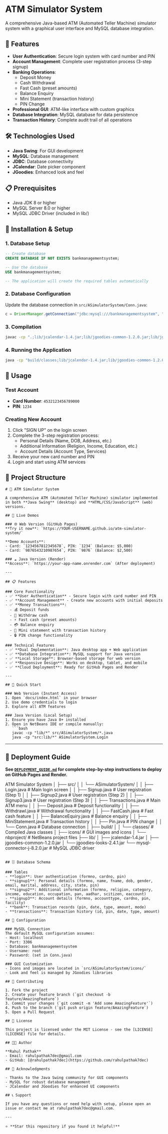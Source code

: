 # ATM Simulator System

A comprehensive Java-based ATM (Automated Teller Machine) simulator system with a graphical user interface and MySQL database integration.

## 🏧 Features

- **User Authentication**: Secure login system with card number and PIN
- **Account Management**: Complete user registration process (3-step signup)
- **Banking Operations**:
  - Deposit Money
  - Cash Withdrawal
  - Fast Cash (preset amounts)
  - Balance Enquiry
  - Mini Statement (transaction history)
  - PIN Change
- **Professional GUI**: ATM-like interface with custom graphics
- **Database Integration**: MySQL database for data persistence
- **Transaction History**: Complete audit trail of all operations

## 🛠️ Technologies Used

- **Java Swing**: For GUI development
- **MySQL**: Database management
- **JDBC**: Database connectivity
- **JCalendar**: Date picker component
- **JGoodies**: Enhanced look and feel

## 📋 Prerequisites

- Java JDK 8 or higher
- MySQL Server 8.0 or higher
- MySQL JDBC Driver (included in lib/)

## 🚀 Installation & Setup

### 1. Database Setup
```sql
-- Create database
CREATE DATABASE IF NOT EXISTS bankmanagementsystem;

-- Use the database
USE bankmanagementsystem;

-- The application will create the required tables automatically
```

### 2. Database Configuration
Update the database connection in `src/ASimulatorSystem/Conn.java`:
```java
c = DriverManager.getConnection("jdbc:mysql:///bankmanagementsystem", "root", "YOUR_PASSWORD");
```

### 3. Compilation
```bash
javac -cp ".;lib/jcalendar-1.4.jar;lib/jgoodies-common-1.2.0.jar;lib/jgoodies-looks-2.4.1.jar;mysql-connector-j-8.2.0.jar" -d build/classes src/ASimulatorSystem/*.java
```

### 4. Running the Application
```bash
java -cp "build/classes;lib/jcalendar-1.4.jar;lib/jgoodies-common-1.2.0.jar;lib/jgoodies-looks-2.4.1.jar;mysql-connector-j-8.2.0.jar" ASimulatorSystem.Login
```

## 🎯 Usage

### Test Account
- **Card Number**: `4532123456789000`
- **PIN**: `1234`

### Creating New Account
1. Click "SIGN UP" on the login screen
2. Complete the 3-step registration process:
   - Personal Details (Name, DOB, Address, etc.)
   - Additional Information (Religion, Income, Education, etc.)
   - Account Details (Account Type, Services)
3. Receive your new card number and PIN
4. Login and start using ATM services

## 📁 Project Structure

```
# 🏧 ATM Simulator System

A comprehensive ATM (Automated Teller Machine) simulator implemented in both **Java Swing** (desktop) and **HTML/CSS/JavaScript** (web) versions.

## 🌟 Live Demos

### 🌐 Web Version (GitHub Pages)
**Try it now**: `https://YOUR-USERNAME.github.io/atm-simulator-system/`

**Demo Accounts**:
- Card: `1234567812345678`, PIN: `1234` (Balance: $5,000)
- Card: `9876543210987654`, PIN: `9876` (Balance: $2,500)

### ☁️ Java Version (Render)
**Access**: `https://your-app-name.onrender.com` (After deployment)

---

## 📋 Features

### Core Functionality
- ✅ **User Authentication** - Secure login with card number and PIN
- ✅ **Account Management** - Create new accounts with initial deposits
- ✅ **Money Transactions**:
  - 💰 Deposit funds
  - 🏧 Withdraw cash
  - ⚡ Fast cash (preset amounts)
  - 💳 Balance enquiry
  - 📄 Mini statement with transaction history
  - 🔒 PIN change functionality

### Technical Features
- ✅ **Dual Implementation**: Java desktop app + Web application
- ✅ **Database Integration**: MySQL support for Java version
- ✅ **Local Storage**: Browser-based storage for web version
- ✅ **Responsive Design**: Works on desktop, tablet, and mobile
- ✅ **Cloud Deployment**: Ready for GitHub Pages and Render

---

## 🚀 Quick Start

### Web Version (Instant Access)
1. Open `docs/index.html` in your browser
2. Use demo credentials to login
3. Explore all ATM features

### Java Version (Local Setup)
1. Ensure you have Java 8+ installed
2. Open in NetBeans IDE or compile manually:
   ```bash
   javac -cp "lib/*" src/ASimulatorSystem/*.java
   java -cp "src:lib/*" ASimulatorSystem.Login
   ```

---

## 📖 Deployment Guide
**See [`DEPLOYMENT_GUIDE.md`](DEPLOYMENT_GUIDE.md) for complete step-by-step instructions to deploy on GitHub Pages and Render.**

ATM Simulator System
│   ├── src/
│   │   └── ASimulatorSystem/
│   │       ├── Login.java          # Main login screen
│   │       ├── Signup.java         # User registration (Step 1)
│   │       ├── Signup2.java        # User registration (Step 2)
│   │       ├── Signup3.java        # User registration (Step 3)
│   │       ├── Transactions.java   # Main ATM menu
│   │       ├── Deposit.java        # Deposit functionality
│   │       ├── Withdrawl.java      # Withdrawal functionality
│   │       ├── FastCash.java       # Fast cash feature
│   │       ├── BalanceEquiry.java  # Balance enquiry
│   │       ├── MiniStatement.java  # Transaction history
│   │       ├── Pin.java           # PIN change
│   │       └── Conn.java          # Database connection
│   ├── build/
│   │   └── classes/               # Compiled Java classes
│   ├── icons/                     # GUI images and icons
│   └── nbproject/                 # NetBeans project files
├── lib/
│   ├── jcalendar-1.4.jar
│   ├── jgoodies-common-1.2.0.jar
│   └── jgoodies-looks-2.4.1.jar
└── mysql-connector-j-8.2.0.jar    # MySQL JDBC driver
```

## 🗄️ Database Schema

### Tables
- **login**: User authentication (formno, cardno, pin)
- **signup1**: Personal details (formno, name, fname, dob, gender, email, marital, address, city, state, pin)
- **signup2**: Additional information (formno, religion, category, income, education, occupation, pan, aadhar, scitizen, eaccount)
- **signup3**: Account details (formno, accounttype, cardno, pin, facility)
- **bank**: Transaction records (pin, date, type, amount, mode)
- **transactions**: Transaction history (id, pin, date, type, amount)

## 🔧 Configuration

### MySQL Connection
The default MySQL configuration assumes:
- Host: localhost
- Port: 3306
- Database: bankmanagementsystem
- Username: root
- Password: (set in Conn.java)

### GUI Customization
- Icons and images are located in `src/ASimulatorSystem/icons/`
- Look and feel is managed by JGoodies libraries

## 🤝 Contributing

1. Fork the project
2. Create your feature branch (`git checkout -b feature/AmazingFeature`)
3. Commit your changes (`git commit -m 'Add some AmazingFeature'`)
4. Push to the branch (`git push origin feature/AmazingFeature`)
5. Open a Pull Request

## 📝 License

This project is licensed under the MIT License - see the [LICENSE](LICENSE) file for details.

## 👨‍💻 Author

**Rahul Pathak**
- Email: rahulpathak7dec@gmail.com
- GitHub: [@rahulpathak7dec](https://github.com/rahulpathak7dec)

## 🙏 Acknowledgments

- Thanks to the Java Swing community for GUI components
- MySQL for robust database management
- JCalendar and JGoodies for enhanced UI components

## 📞 Support

If you have any questions or need help with setup, please open an issue or contact me at rahulpathak7dec@gmail.com.

---

⭐ **Star this repository if you found it helpful!**
